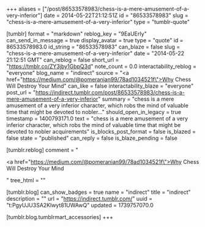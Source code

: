 +++
aliases = ["/post/86533578983/chess-is-a-mere-amusement-of-a-very-inferior"]
date = 2014-05-22T21:12:51Z
id = "86533578983"
slug = "chess-is-a-mere-amusement-of-a-very-inferior"
type = "tumblr-quote"

[tumblr]
format = "markdown"
reblog_key = "9EaUErIy"
can_send_in_message = true
display_avatar = true
type = "quote"
id = 86533578983.0
id_string = "86533578983"
can_blaze = false
slug = "chess-is-a-mere-amusement-of-a-very-inferior"
date = "2014-05-22 21:12:51 GMT"
can_reblog = false
short_url = "https://tmblr.co/ZY3jby1GbpQ3d"
note_count = 0.0
interactability_reblog = "everyone"
blog_name = "indirect"
source = "<a href=\"https://medium.com/@pomeranian99/78ad1034521f\">Why Chess Will Destroy Your Mind</a>"
can_like = false
interactability_blaze = "everyone"
post_url = "https://indirect.tumblr.com/post/86533578983/chess-is-a-mere-amusement-of-a-very-inferior"
summary = "chess is a mere amusement of a very inferior character, which robs the mind of valuable time that might be devoted to nobler..."
should_open_in_legacy = true
timestamp = 1400793171.0
text = "chess is a mere amusement of a very inferior character, which robs the mind of valuable time that might be devoted to nobler acquirements"
is_blocks_post_format = false
is_blazed = false
state = "published"
can_reply = false
is_blaze_pending = false

[tumblr.reblog]
comment = "<p><a href=\"https://medium.com/@pomeranian99/78ad1034521f\">Why Chess Will Destroy Your Mind</a></p>"
tree_html = ""

[tumblr.blog]
can_show_badges = true
name = "indirect"
title = "indirect"
description = ""
url = "https://indirect.tumblr.com/"
uuid = "t:PgyUJU3SA2Klwyt81UWAwQ"
updated = 1739757070.0

[tumblr.blog.tumblrmart_accessories]
+++
